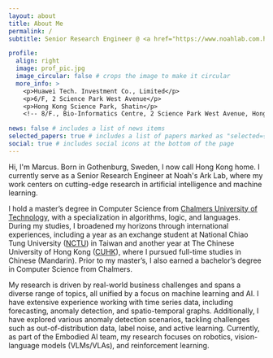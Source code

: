 ```yaml
---
layout: about
title: About Me
permalink: /
subtitle: Senior Research Engineer @ <a href="https://www.noahlab.com.hk/#/home">Noah's Ark Lab</a>, Huawei

profile:
  align: right
  image: prof_pic.jpg
  image_circular: false # crops the image to make it circular
  more_info: >
    <p>Huawei Tech. Investment Co., Limited</p>
    <p>6/F, 2 Science Park West Avenue</p>
    <p>Hong Kong Science Park, Shatin</p>
    <!-- 8/F., Bio-Informatics Centre, 2 Science Park West Avenue, Hong Kong Science Park -->

news: false # includes a list of news items
selected_papers: true # includes a list of papers marked as "selected={true}"
social: true # includes social icons at the bottom of the page
---
```


Hi, I'm Marcus. Born in Gothenburg, Sweden, I now call Hong Kong home. I currently serve as a Senior Research Engineer at Noah's Ark Lab, where my work centers on cutting-edge research in artificial intelligence and machine learning.

I hold a master’s degree in Computer Science from [Chalmers University of Technology](https://www.chalmers.se/en/), with a specialization in algorithms, logic, and languages. During my studies, I broadened my horizons through international experiences, including a year as an exchange student at National Chiao Tung University ([NCTU](https://en.wikipedia.org/wiki/National_Chiao_Tung_University)) in Taiwan and another year at The Chinese University of Hong Kong ([CUHK](https://www.cuhk.edu.hk/english/index.html)), where I pursued full-time studies in Chinese (Mandarin). Prior to my master’s, I also earned a bachelor’s degree in Computer Science from Chalmers.

My research is driven by real-world business challenges and spans a diverse range of topics, all unified by a focus on machine learning and AI. I have extensive experience working with time series data, including forecasting, anomaly detection, and spatio-temporal graphs. Additionally, I have explored various anomaly detection scenarios, tackling challenges such as out-of-distribution data, label noise, and active learning. Currently, as part of the Embodied AI team, my research focuses on robotics, vision-language models (VLMs/VLAs), and reinforcement learning.
